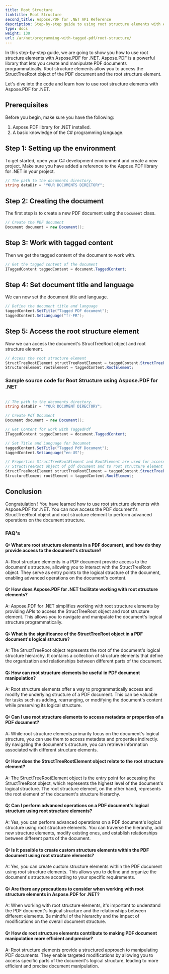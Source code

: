 ```yaml
---
title: Root Structure
linktitle: Root Structure
second_title: Aspose.PDF for .NET API Reference
description: Step-by-step guide to using root structure elements with Aspose.PDF for .NET to access the root and StructTreeRoot object of the PDF document.
type: docs
weight: 130
url: /ar/net/programming-with-tagged-pdf/root-structure/
---
```

In this step-by-step guide, we are going to show you how to use root structure elements with Aspose.PDF for .NET. Aspose.PDF is a powerful library that lets you create and manipulate PDF documents programmatically. Root structure elements allow you to access the StructTreeRoot object of the PDF document and the root structure element.

Let's dive into the code and learn how to use root structure elements with Aspose.PDF for .NET.

## Prerequisites

Before you begin, make sure you have the following:

1. Aspose.PDF library for .NET installed.
2. A basic knowledge of the C# programming language.

## Step 1: Setting up the environment

To get started, open your C# development environment and create a new project. Make sure you have added a reference to the Aspose.PDF library for .NET in your project.

```csharp
// The path to the documents directory.
string dataDir = "YOUR DOCUMENTS DIRECTORY";
```

## Step 2: Creating the document

The first step is to create a new PDF document using the `Document` class.

```csharp
// Create the PDF document
Document document = new Document();
```

## Step 3: Work with tagged content

Then we get the tagged content of the document to work with.

```csharp
// Get the tagged content of the document
ITaggedContent taggedContent = document.TaggedContent;
```

## Step 4: Set document title and language

We can now set the document title and language.

```csharp
// Define the document title and language
taggedContent.SetTitle("Tagged PDF document");
taggedContent.SetLanguage("fr-FR");
```

## Step 5: Access the root structure element

Now we can access the document's StructTreeRoot object and root structure element.

```csharp
// Access the root structure element
StructTreeRootElement structTreeRootElement = taggedContent.StructTreeRootElement;
StructureElement rootElement = taggedContent.RootElement;
```

### Sample source code for Root Structure using Aspose.PDF for .NET 
```csharp

// The path to the documents directory.
string dataDir = "YOUR DOCUMENT DIRECTORY";

// Create Pdf Document
Document document = new Document();

// Get Content for work with TaggedPdf
ITaggedContent taggedContent = document.TaggedContent;

// Set Title and Language for Documnet
taggedContent.SetTitle("Tagged Pdf Document");
taggedContent.SetLanguage("en-US");

// Properties StructTreeRootElement and RootElement are used for access to 
// StructTreeRoot object of pdf document and to root structure element (Document structure element).
StructTreeRootElement structTreeRootElement = taggedContent.StructTreeRootElement;
StructureElement rootElement = taggedContent.RootElement;

```

## Conclusion

Congratulation ! You have learned how to use root structure elements with Aspose.PDF for .NET. You can now access the PDF document's StructTreeRoot object and root structure element to perform advanced operations on the document structure.

### FAQ's

#### Q: What are root structure elements in a PDF document, and how do they provide access to the document's structure?

A: Root structure elements in a PDF document provide access to the document's structure, allowing you to interact with the StructTreeRoot object. They serve as entry points to the logical structure of the document, enabling advanced operations on the document's content.

#### Q: How does Aspose.PDF for .NET facilitate working with root structure elements?

A: Aspose.PDF for .NET simplifies working with root structure elements by providing APIs to access the StructTreeRoot object and root structure element. This allows you to navigate and manipulate the document's logical structure programmatically.

#### Q: What is the significance of the StructTreeRoot object in a PDF document's logical structure?

A: The StructTreeRoot object represents the root of the document's logical structure hierarchy. It contains a collection of structure elements that define the organization and relationships between different parts of the document.

#### Q: How can root structure elements be useful in PDF document manipulation?

A: Root structure elements offer a way to programmatically access and modify the underlying structure of a PDF document. This can be valuable for tasks such as adding, rearranging, or modifying the document's content while preserving its logical structure.

#### Q: Can I use root structure elements to access metadata or properties of a PDF document?

A: While root structure elements primarily focus on the document's logical structure, you can use them to access metadata and properties indirectly. By navigating the document's structure, you can retrieve information associated with different structure elements.

#### Q: How does the StructTreeRootElement object relate to the root structure element?

A: The StructTreeRootElement object is the entry point for accessing the StructTreeRoot object, which represents the highest level of the document's logical structure. The root structure element, on the other hand, represents the root element of the document's structure hierarchy.

#### Q: Can I perform advanced operations on a PDF document's logical structure using root structure elements?

A: Yes, you can perform advanced operations on a PDF document's logical structure using root structure elements. You can traverse the hierarchy, add new structure elements, modify existing ones, and establish relationships between different parts of the document.

#### Q: Is it possible to create custom structure elements within the PDF document using root structure elements?

A: Yes, you can create custom structure elements within the PDF document using root structure elements. This allows you to define and organize the document's structure according to your specific requirements.

#### Q: Are there any precautions to consider when working with root structure elements in Aspose.PDF for .NET?

A: When working with root structure elements, it's important to understand the PDF document's logical structure and the relationships between different elements. Be mindful of the hierarchy and the impact of modifications on the overall document structure.

#### Q: How do root structure elements contribute to making PDF document manipulation more efficient and precise?

A: Root structure elements provide a structured approach to manipulating PDF documents. They enable targeted modifications by allowing you to access specific parts of the document's logical structure, leading to more efficient and precise document manipulation.
